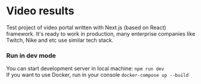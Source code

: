 # Video results
Test project of video portal written with Next.js (based on React) framework. It's ready to work in production,
many enterprise companies like Twitch, Nike and etc use similar tech stack.<br>

### Run in dev mode
You can start development server in local machine: `npm run dev`<br>
If you want to use Docker, run in your console `docker-compose up --build`
